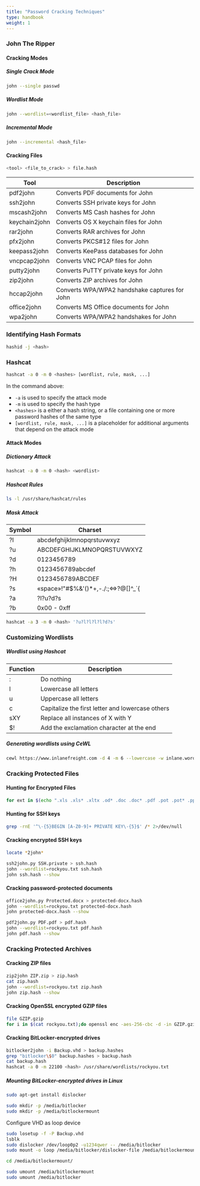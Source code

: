 ```yaml
---
title: "Password Cracking Techniques"
type: handbook
weight: 1
---
```


### John The Ripper

#### Cracking Modes

##### Single Crack Mode

```bash
john --single passwd
```

##### Wordlist Mode

```bash
john --wordlist=<wordlist_file> <hash_file>
```

##### Incremental Mode

```bash
john --incremental <hash_file>
```

#### Cracking Files

```bash
<tool> <file_to_crack> > file.hash
```

|Tool 		  | Description 								 |
|-------------|----------------------------------------------|
|pdf2john 	  | Converts PDF documents for John 			 |
|ssh2john 	  | Converts SSH private keys for John 			 |
|mscash2john  |	Converts MS Cash hashes for John 			 |
|keychain2john| Converts OS X keychain files for John 		 |
|rar2john 	  | Converts RAR archives for John 				 |
|pfx2john 	  | Converts PKCS#12 files for John 			 |
|keepass2john |	Converts KeePass databases for John 		 |
|vncpcap2john |	Converts VNC PCAP files for John 			 |
|putty2john   |	Converts PuTTY private keys for John  		 |
|zip2john 	  | Converts ZIP archives for John 				 |
|hccap2john   |	Converts WPA/WPA2 handshake captures for John|
|office2john  |	Converts MS Office documents for John 		 |
|wpa2john 	  | Converts WPA/WPA2 handshakes for John 		 |

### Identifying Hash Formats

```bash
hashid -j <hash>
```

### Hashcat

```bash
hashcat -a 0 -m 0 <hashes> [wordlist, rule, mask, ...]
```

In the command above:

* `-a` is used to specify the attack mode
* `-m` is used to specify the hash type
* `<hashes>` is a either a hash string, or a file containing one or more password hashes of the same type
* `[wordlist, rule, mask, ...]` is a placeholder for additional arguments that depend on the attack mode

#### Attack Modes

##### Dictionary Attack

```bash
hashcat -a 0 -m 0 <hash> <wordlist>
```

##### Hashcat Rules

```bash
ls -l /usr/share/hashcat/rules
```

##### Mask Attack

|Symbol   |	Charset                            |
|---------|------------------------------------|
|?l 	  |abcdefghijklmnopqrstuvwxyz 		   |
|?u 	  |ABCDEFGHIJKLMNOPQRSTUVWXYZ 		   |
|?d 	  |0123456789 						   |
|?h 	  |0123456789abcdef					   |
|?H 	  |0123456789ABCDEF					   |
|?s 	  |«space»!"#$%&'()*+,-./:;<=>?@[]^_`{ |
|?a 	  |?l?u?d?s 						   |
|?b 	  |0x00 - 0xff 						   |	

```bash
hashcat -a 3 -m 0 <hash> '?u?l?l?l?l?d?s'
```

### Customizing Wordlists

##### Wordlist using Hashcat

|Function |Description|
|---------|-----------|
|: 		  |Do nothing|
|l 		  |Lowercase all letters|
|u 		  |Uppercase all letters|
|c 		  |Capitalize the first letter and lowercase others|
|sXY 	  |Replace all instances of X with Y|
|$! 	  |Add the exclamation character at the end|

##### Generating wordlists using CeWL

```bash
cewl https://www.inlanefreight.com -d 4 -m 6 --lowercase -w inlane.wordlist
```

### Cracking Protected Files

#### Hunting for Encrypted Files

```bash
for ext in $(echo ".xls .xls* .xltx .od* .doc .doc* .pdf .pot .pot* .pp*");do echo -e "\nFile extension: " $ext; find / -name *$ext 2>/dev/null | grep -v "lib\|fonts\|share\|core" ;done
```

#### Hunting for SSH keys

```bash
grep -rnE '^\-{5}BEGIN [A-Z0-9]+ PRIVATE KEY\-{5}$' /* 2>/dev/null
```

#### Cracking encrypted SSH keys

```bash
locate *2john*
```

```bash
ssh2john.py SSH.private > ssh.hash
john --wordlist=rockyou.txt ssh.hash
john ssh.hash --show
```

#### Cracking password-protected documents

```bash
office2john.py Protected.docx > protected-docx.hash
john --wordlist=rockyou.txt protected-docx.hash
john protected-docx.hash --show
```

```bash
pdf2john.py PDF.pdf > pdf.hash
john --wordlist=rockyou.txt pdf.hash
john pdf.hash --show
```

### Cracking Protected Archives

#### Cracking ZIP files

```bash
zip2john ZIP.zip > zip.hash
cat zip.hash
john --wordlist=rockyou.txt zip.hash
john zip.hash --show
```

#### Cracking OpenSSL encrypted GZIP files

```bash
file GZIP.gzip 
for i in $(cat rockyou.txt);do openssl enc -aes-256-cbc -d -in GZIP.gzip -k $i 2>/dev/null| tar xz;done
```

#### Cracking BitLocker-encrypted drives

```bash
bitlocker2john -i Backup.vhd > backup.hashes
grep "bitlocker\$0" backup.hashes > backup.hash
cat backup.hash
hashcat -a 0 -m 22100 <hash> /usr/share/wordlists/rockyou.txt
```

##### Mounting BitLocker-encrypted drives in Linux 

```bash
sudo apt-get install dislocker
```

```bash
sudo mkdir -p /media/bitlocker
sudo mkdir -p /media/bitlockermount
```

Configure VHD as loop device

```bash
sudo losetup -f -P Backup.vhd
lsblk
sudo dislocker /dev/loop0p2 -u1234qwer -- /media/bitlocker
sudo mount -o loop /media/bitlocker/dislocker-file /media/bitlockermount
```

```bash
cd /media/bitlockermount/
```

```bash
sudo umount /media/bitlockermount
sudo umount /media/bitlocker
```
